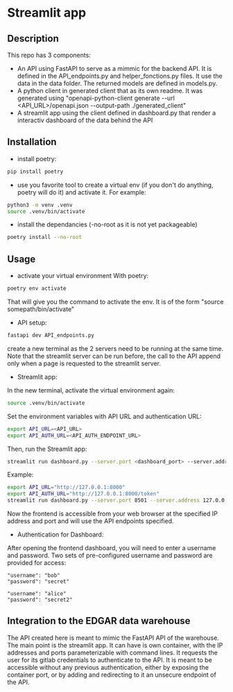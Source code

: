 # Streamlit app


## Description
This repo has 3 components: 
- An API using FastAPI to serve as a mimmic for the backend API. It is defined in the API_endpoints.py and helper_fonctions.py files. It use the data in the data folder. The returned models are defined in models.py.
- A python client in generated client that as its own readme. It was generated using "openapi-python-client generate --url <API_URL>/openapi.json --output-path ./generated_client"
- A streamlit app using the client defined in dashboard.py that render a interactiv dashboard of the data behind the API


## Installation
- install poetry:
```bash
pip install poetry
```

- use you favorite tool to create a virtual env (if you don't do anything, poetry will do it) and activate it.
For example:
```bash
python3 -m venv .venv
source .venv/bin/activate
```

- install the dependancies (-no-root as it is not yet packageable)
```bash
poetry install --no-root
```

## Usage
- activate your virtual environment 
With poetry: 
```bash
poetry env activate
```
That will give you the command to activate the env. It is of the form "source somepath/bin/activate"

- API setup:
```bash
fastapi dev API_endpoints.py
```
create a new terminal as the 2 servers need to be running at the same time. Note that the streamlit server can be run before, the call to the API append only when a page is requested to the streamlit server.

- Streamlit app:

In the new terminal, activate the virtual environment again:
```bash
source .venv/bin/activate
```
    
Set the environment variables with API URL and authentication URL:
```bash
export API_URL=<API_URL>
export API_AUTH_URL=<API_AUTH_ENDPOINT_URL>
```
Then, run the Streamlit app:
```bash
streamlit run dashboard.py --server.port <dashboard_port> --server.address <dashboard_ip_address>
```

Example:
```bash
export API_URL="http://127.0.0.1:8000"
export API_AUTH_URL="http://127.0.0.1:8000/token"
streamlit run dashboard.py --server.port 8501 --server.address 127.0.0.1
```

Now the frontend is accessible from your web browser at the specified IP address and port and will use the API endpoints specified.

- Authentication for Dashboard:

After opening the frontend dashboard, you will need to enter a username and password. Two sets of pre-configured username and password are provided for access:
```
"username": "bob"
"password": "secret"
```
```
"username": "alice"
"password": "secret2"
```


## Integration to the EDGAR data warehouse

The API created here is meant to mimic the FastAPI API of the warehouse.
The main point is the streamlit app. It can have is own container, with the IP addresses and ports parameterizable with command lines.
It requests the user for its gitlab credentials to authenticate to the API.
It is meant to be accessible without any previous authentication, either by exposing the container port, or by adding and redirecting to it an unsecure endpoint of the API.